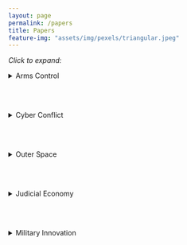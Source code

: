 ```yaml
---
layout: page
permalink: /papers
title: Papers
feature-img: "assets/img/pexels/triangular.jpeg"
---
```



<i>Click to expand:</i>


<details>
	 <summary>Arms Control</summary>

<a style="font-weight:bold href="http://dx.doi.org/10.2139/ssrn.3423080">Controlling Tomorrow: Explaining Anticipatory Bans on Emerging Military Technologies</a> (under review)
<ul>
	<li><i>The idea that technology perennially outpaces legal rules has in recent years become a trope. This is especially the case in international relations, where law is at its "vanishing point." But states have on numerous occasions succeeded in enacting binding limitations on new military technologies before their emergence. If the future is indeed manageable and weapons development is expensive, anticipatory arms control should be the norm. This article offers a formal explanation, theorizing about the conditions under which anticipatory agreements occur. The model is tested using a survey-based randomized controlled trial alongside extensive archival research into declassified sources. The downstream impact of new technologies on the security environment becomes clearer as they approach technical viability. Under uncertainty, anticipatory bargains are a hedging strategy for decisionmakers with pessimistic imaginations. Mutual pessimism can drive anticipatory cooperation. Importantly, the findings show this to be true even when distrust is high, flexibility provisions are absent, and monitoring is difficult. A sharper focus on anticipatory arms control places default explanations for arms control failure in perspective by highlighting improbable successes.</i></li>
</ul><br><br><br>


<a style="font-weight:bold href="404">The Language of Lawmaking: Treaty Complexity, Technology, and the Nature of Compliance</a> (working paper available)
<ul>
	<li><i>Law is codified in text. Text is static, however, and new situations and technologies arise for which its writers could never have envisioned. Yet societies often find ways of adapting the law rather than writing it anew. When new situations arise for which the law is technically silent, how do states decide whether these constitute loopholes, lacunae, or lawbreaking? This paper introduces a formal model that shows how ambiguity can actually be advantageous in some situations. Self-interest politicizes the interpretation process, but only at the margins, forcing decisionmakers to make tradeoffs between plausibility and security. In this NSF-funded study, I test the theory with three historical case studies of arms control disputes. The results are cross-validated against a laboratory experiment fielded on elite law students in the US and China. The empirical findings reveal how legal agents are constrained by analogical capacity flowing from extant legal text, even when the stakes are high.</i></li>
</ul><br>

</details>

<br><br>

<details>
	<summary>Cyber Conflict</summary>


<a style="font-weight:bold href="https://papers.ssrn.com/sol3/papers.cfm?abstract_id=3611582">Outsourcing Cyber Power: Why Proxy Conflict in Cyberspace May No Longer Pay</a> (under review)
<ul>
	<li><i>A sizable literature implies that states can achieve military and foreign policy objectives "on the cheap" by outsourcing covert operations to willing non-state proxy actors, be they mercenaries, patriotic zealots, pranksters, or simply enemies of enemies. By outsourcing, a host government can claim plausible deniability while all the while cashing in on strategic gains. Attribution is notoriously difficult in cyberspace, so outsourcing should especially prevalent. Puzzlingly, cyber outsourcing appears to be in decline, even in countries where hackers are both highly capable and ideologically sympathetic to host state objectives. This article leverages a formal analytical model to hypothesize about why it might no longer pay to outsource to cyber proxies. Default explanations, including principal-agent problems, are neither sufficient nor necessary to explain recently observed patterns. Instead, I argue, new attribution technologies, particularly the willingness of states to make allegations about informal state-proxy links on the basis of circumstantial and cumulative rather than legally admissible evidence, mean that outsourcing carries no real added benefit to offset its risks. Normative momentum regarding the international law on state responsibility should only reinforce this trend as international audiences come to more fully accept nontraditional forms of attributive evidence.</i></li>
</ul><br><br><br>


<a style="font-weight:bold href="404">Debate Hall or Echo Chamber: Do Cyber Norms Proposals Work?</a> (working paper available)
<ul>
	<li><i>One way states communicate their expectations is through expressive international legal policy. Law clarifies expectations about what "right" and "wrong" behavior look like, but this only works if its adherents agree on the law's meaning and intent. Understanding whether cyber law discussions can be effective in changing behavior depends on whether states are talking to or past one another. Leveraging an original dataset of sovereign cyber law statements alongside new techniques in machine learning, this paper classifies and maps the dynamic character of the international cyber law debate over time. By identifying areas in which the US has gained or lost the most narrative ground, the findings can inform debates about the effectiveness of different types of norm-based approaches.</i></li>
</ul><br><br><br>


<a style="font-weight:bold href="https://www.jstor.org/stable/90012607?seq=1#metadata_info_tab_contents">Honing Cyber Attribution: A Framework for Assessing Foreign State Complicity</a> (<i>Journal of International Affairs</i>
<ul>
	<li><i>Concerns about state-directed cyber intrusions have grown increasingly prevalent in recent years. The idea that state principals can obfuscate their involvement in such attacks by delegating operational tasks to non-state agents poses a particularly significant challenge to international enforcement and remedies. Gaps in international law, coupled with obstacles to detection in such cases, may make it more difficult to bring sponsoring states to justice. This paper offers a roadmap for assessing the propensity ofstates to delegate to non-state actors and correct for false positives in standard (typically more technical) cyber attack attribution methods. I conclude that the conditions under which attacks are likely to have been backed by sponsoring states occupy a much narrower window than conventional wisdom suggests, and that the universe oftransgressors can be identified when standard indicators overlap with specific conditions.</i></li>
</ul><br><br><br>

</details>


<br><br>

<details>
	<summary>Outer Space</summary>

<a style="font-weight:bold href="404">Respectful Rivalry: Comparative US Media Coverage of Soviet and Chinese Space Programs, 1957–2019</a> (working paper available)
<ul>
	<li><i>The 50th anniversary of the Apollo 11 landing this year was received with much fanfare. But it is easy to forget that the race to the Moon was couched in superpower rivalry under the specter of nuclear war. Attitudes toward outer space activity are a puzzling exception to the "enemy image" that usually accompanies international rivalry, especially given national security sensitivities inherent to space. Do media narratives shape public opinion, or is the public naturally immune to negative government characterization? Relying on an original dataset of New York Times space coverage spanning 1957-2019 and a randomized survey experiment, I find that news media has only a limited capacity to shape respondent attitudes, and negative framing can backfire. Coverage of both the Soviet and Chinese space program has been surprisingly praiseworthy, even during periods of heightened tension. Moreover, public attitudes are mostly positive toward rival successes even when news coverage is negative, suggesting that elites fight an uphill battle when stoking public fears about space. The findings contribute to scholarly understanding about the role of media in shaping public opinion, and suggest that cooperative space ventures -- which cut costs and enjoy public popularity -- may be more politically expedient than space competition.</i></li>
</ul><br>

</details>

<br><br>

<details>
	<summary>Judicial Economy</summary>

<a style="font-weight:bold href="404">Two to Tango: How Outside Options Can Constrain the Use of Caselaw Precedent</a> (working paper available)
<ul>
	<li><i>In international dispute settlement, the use of precedent is theoretically discouraged but widespread in practice. Do all courts use precedent to strengthen their position? In positing explanations, existing theory overlooks jurisdictional strength as a factor. I argue that courts that lack the power to compel appearance must worry about attracting litigant entry before worrying about compliance. Because the use of precedent clarifies claimant expectations, noncompulsory courts should economize their use of precedent to avoid pushing out parties that expect to lose based on the court's track record. Using an original dataset of contentious International Court of Justice cases from 1948-2010, I find indirect support for the theory: the court exhibits marked restraint in noncompulsory settings, but less restraint in compulsory ones. The research highlights how precedent can be a double-edged sword, even when judges know their ideal points will not change.</i></li>
</ul><br>

</details>

<br><br>

<details>
	<summary>Military Innovation</summary>

<a style="font-weight:bold href="http://press.georgetown.edu/book/georgetown/military-strategy-joint-operations-and-airpower">Innovation and Organizational Politics in the US Air Force</a>, in MILITARY STRATEGY, JOINT OPERATIONS, AND AIRPOWER (<i>Georgetown University Press</i>)


</details>



